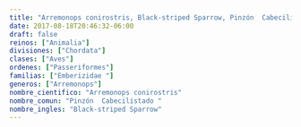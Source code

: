 ```yaml
---
title: "Arremonops conirostris, Black-striped Sparrow, Pinzón  Cabecilistado "
date: 2017-08-18T20:46:32-06:00
draft: false
reinos: ["Animalia"]
divisiones: ["Chordata"]
clases: ["Aves"]
ordenes: ["Passeriformes"]
familias: ["Emberizidae "]
generos: ["Arremonops"]
nombre_cientifico: "Arremonops conirostris"
nombre_comun: "Pinzón  Cabecilistado "
nombre_ingles: "Black-striped Sparrow"
---
```

